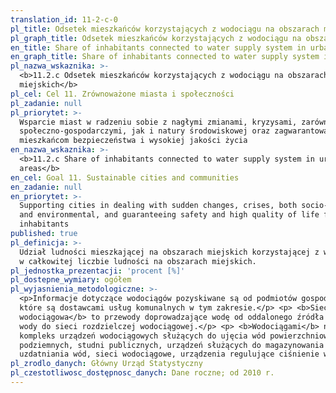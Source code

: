 ```yaml
---
translation_id: 11-2-c-0
pl_title: Odsetek mieszkańców korzystających z wodociągu na obszarach miejskich
pl_graph_title: Odsetek mieszkańców korzystających z wodociągu na obszarach miejskich
en_title: Share of inhabitants connected to water supply system in urban areas
en_graph_title: Share of inhabitants connected to water supply system in urban areas
pl_nazwa_wskaznika: >-
  <b>11.2.c Odsetek mieszkańców korzystających z wodociągu na obszarach
  miejskich</b>
pl_cel: Cel 11. Zrównoważone miasta i społeczności
pl_zadanie: null
pl_priorytet: >-
  Wsparcie miast w radzeniu sobie z nagłymi zmianami, kryzysami, zarówno
  społeczno-gospodarczymi, jak i natury środowiskowej oraz zagwarantowanie
  mieszkańcom bezpieczeństwa i wysokiej jakości życia
en_nazwa_wskaznika: >-
  <b>11.2.c Share of inhabitants connected to water supply system in urban
  areas</b>
en_cel: Goal 11. Sustainable cities and communities
en_zadanie: null
en_priorytet: >-
  Supporting cities in dealing with sudden changes, crises, both socio-economic
  and environmental, and guaranteeing safety and high quality of life for
  inhabitants
published: true
pl_definicja: >-
  Udział ludności mieszkającej na obszarach miejskich korzystającej z wodociągu
  w całkowitej liczbie ludności na obszarach miejskich.
pl_jednostka_prezentacji: 'procent [%]'
pl_dostepne_wymiary: ogółem
pl_wyjasnienia_metodologiczne: >-
  <p>Informacje dotyczące wodociągów pozyskiwane są od podmiotów gospodarczych,
  które są dostawcami usług komunalnych w tym zakresie.</p> <p> <b>Sieć
  wodociągowa</b> to przewody doprowadzające wodę od oddalonego źródła ujęcia
  wody do sieci rozdzielczej wodociągowej.</p> <p> <b>Wodociągami</b> nazywamy
  kompleks urządzeń wodociągowych służących do ujęcia wód powierzchniowych i
  podziemnych, studni publicznych, urządzeń służących do magazynowania i
  uzdatniania wód, sieci wodociągowe, urządzenia regulujące ciśnienie wody.</p>
pl_zrodlo_danych: Główny Urząd Statystyczny
pl_czestotliwosc_dostępnosc_danych: Dane roczne; od 2010 r.
---
```


